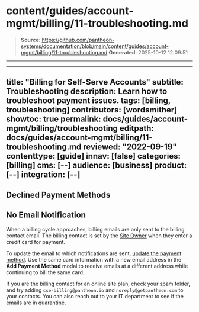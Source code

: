 # content/guides/account-mgmt/billing/11-troubleshooting.md

> **Source**: https://github.com/pantheon-systems/documentation/blob/main/content/guides/account-mgmt/billing/11-troubleshooting.md
> **Generated**: 2025-10-12 12:09:51

---

---
title: "Billing for Self-Serve Accounts"
subtitle: Troubleshooting
description: Learn how to troubleshoot payment issues.
tags: [billing, troubleshooting]
contributors: [wordsmither]
showtoc: true
permalink: docs/guides/account-mgmt/billing/troubleshooting
editpath: docs/guides/account-mgmt/billing/11-troubleshooting.md
reviewed: "2022-09-19"
contenttype: [guide]
innav: [false]
categories: [billing]
cms: [--]
audience: [business]
product: [--]
integration: [--]
---

## Declined Payment Methods

<Partial file="billing-declined-card-codes.md" />

## No Email Notification

When a billing cycle approaches, billing emails are only sent to the billing contact email. The billing contact is set by the [Site Owner](#roles-and-permissions) when they enter a credit card for payment.

To update the email to which notifications are sent, [update the payment method](/guides/account-mgmt/billing/methods#update-personal-payment-method). Use the same card information with a new email address in the **Add Payment Method** modal to receive emails at a different address while continuing to bill the same card.

If you are the billing contact for an online site plan, check your spam folder, and try adding `cse-billing@pantheon.io` and `noreply@getpantheon.com` to your contacts. You can also reach out to your IT department to see if the emails are in quarantine.
